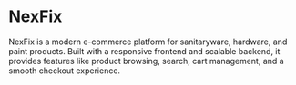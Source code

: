 # NexFix
NexFix is a modern e-commerce platform for sanitaryware, hardware, and paint products. Built with a responsive frontend and scalable backend, it provides features like product browsing, search, cart management, and a smooth checkout experience.
